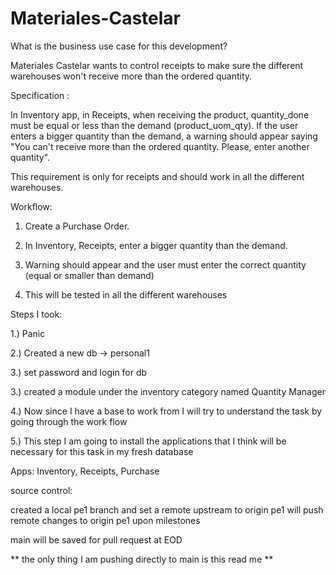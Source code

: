 # Materiales-Castelar

What is the business use case for this development?

Materiales Castelar wants to control receipts to make sure the different warehouses won't receive more than the ordered quantity.


Specification :

In Inventory app, in Receipts, when receiving the product, quantity_done must be equal or less than the demand (product_uom_qty). If the user enters a bigger quantity than the demand, a warning should appear saying "You can't receive more than the ordered quantity. Please, enter another quantity". 

This requirement is only for receipts and should work in all the different warehouses. 

Workflow:

1. Create a Purchase Order.

2. In Inventory, Receipts, enter a bigger quantity than the demand.

3. Warning should appear and the user must enter the correct quantity (equal or smaller than demand)

4. This will be tested in all the different warehouses

Steps I took:

1.) Panic

2.) Created a new db -> personal1

3.) set password and login for db

3.) created a module under the inventory category named Quantity Manager

4.) Now since I have a base to work from I will try to understand the task by going through the work flow

5.) This step I am going to install the applications that I think will be necessary for this task in my fresh database

Apps: Inventory, Receipts, Purchase





source control: 

created a local pe1 branch and set a remote upstream to origin pe1 will push remote changes to origin pe1 upon milestones

main will be saved for pull request at EOD

**
the only thing I am pushing directly to main is this read me
**
